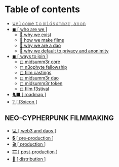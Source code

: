 # Table of contents

* [𝚠𝚎𝚕𝚌𝚘𝚖𝚎 𝚝𝚘 𝚖𝚒𝚍𝚜𝚞𝚖𝚖𝟹𝚛, 𝚊𝚗𝚘𝚗](README.md)
* [◼ \[ who are we \]](who-are-we/README.md)
  * [🤍 why we exist](who-are-we/why-we-exist.md)
  * [🤍 how we make films](who-are-we/how-we-make-films.md)
  * [🤍 why we are a dao](who-are-we/why-we-are-a-dao.md)
  * [🤍 why we default to privacy and anonimity](who-are-we/why-we-default-to-privacy-and-anonimity.md)
* [◼ \[ ways to join \]](ways-to-join/README.md)
  * [◻ midsumm3r core](ways-to-join/midsumm3r-core.md)
  * [◻ n3ophyte fellowship](ways-to-join/n3ophyte-fellowship.md)
  * [◻ film castings](ways-to-join/film-castings.md)
  * [◻ midsumm3r dao](ways-to-join/midsumm3r-dao.md)
  * [◻ midsumm3r token](ways-to-join/midsumm3r-token.md)
  * [◻ film f3stival](ways-to-join/film-f3stival.md)
* [🐈⬛ \[ roadmap \]](roadmap.md)
* [❔ \[ l3xicon \]](l3xicon.md)

## NEO-CYPHERPUNK FILMMAKING <a href="#open-source" id="open-source"></a>

* [💻 \[ web3 and daos \]](open-source/web3-and-daos.md)
* [💲 \[ pre-production \]](open-source/pre-production.md)
* [🎬 \[ production \]](open-source/production.md)
* [🎞 \[ post-production \]](open-source/post-production.md)
* [🔌 \[ distribution \]](open-source/distribution.md)

